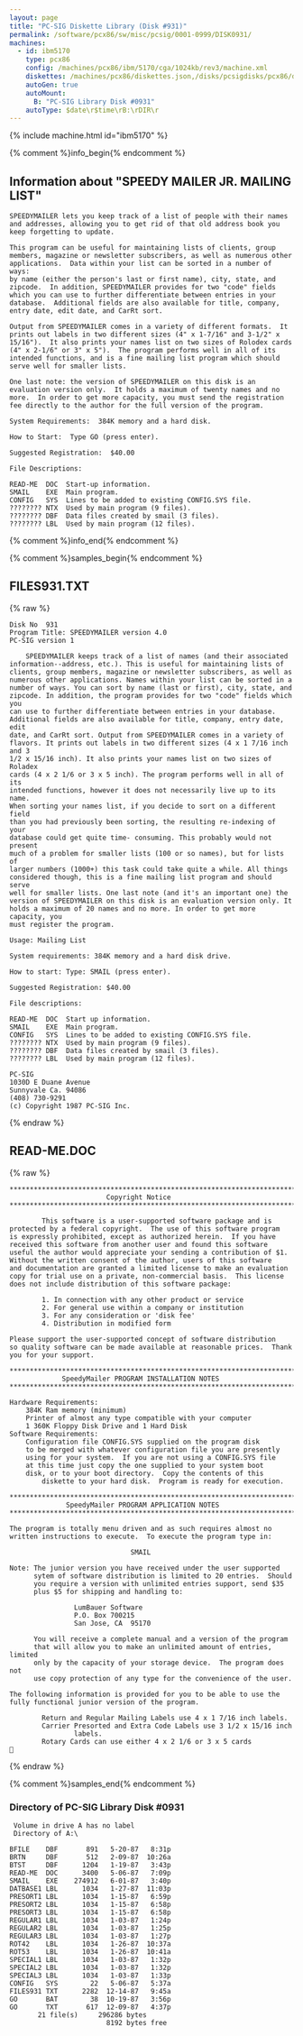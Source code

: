 ```yaml
---
layout: page
title: "PC-SIG Diskette Library (Disk #931)"
permalink: /software/pcx86/sw/misc/pcsig/0001-0999/DISK0931/
machines:
  - id: ibm5170
    type: pcx86
    config: /machines/pcx86/ibm/5170/cga/1024kb/rev3/machine.xml
    diskettes: /machines/pcx86/diskettes.json,/disks/pcsigdisks/pcx86/diskettes.json
    autoGen: true
    autoMount:
      B: "PC-SIG Library Disk #0931"
    autoType: $date\r$time\rB:\rDIR\r
---
```


{% include machine.html id="ibm5170" %}

{% comment %}info_begin{% endcomment %}

## Information about "SPEEDY MAILER JR. MAILING LIST"

    SPEEDYMAILER lets you keep track of a list of people with their names
    and addresses, allowing you to get rid of that old address book you
    keep forgetting to update.
    
    This program can be useful for maintaining lists of clients, group
    members, magazine or newsletter subscribers, as well as numerous other
    applications.  Data within your list can be sorted in a number of ways:
    by name (either the person's last or first name), city, state, and
    zipcode.  In addition, SPEEDYMAILER provides for two "code" fields
    which you can use to further differentiate between entries in your
    database.  Additional fields are also available for title, company,
    entry date, edit date, and CarRt sort.
    
    Output from SPEEDYMAILER comes in a variety of different formats.  It
    prints out labels in two different sizes (4" x 1-7/16" and 3-1/2" x
    15/16").  It also prints your names list on two sizes of Rolodex cards
    (4" x 2-1/6" or 3" x 5").  The program performs well in all of its
    intended functions, and is a fine mailing list program which should
    serve well for smaller lists.
    
    One last note: the version of SPEEDYMAILER on this disk is an
    evaluation version only.  It holds a maximum of twenty names and no
    more.  In order to get more capacity, you must send the registration
    fee directly to the author for the full version of the program.
    
    System Requirements:  384K memory and a hard disk.
    
    How to Start:  Type GO (press enter).
    
    Suggested Registration:  $40.00
    
    File Descriptions:
    
    READ-ME  DOC  Start-up information.
    SMAIL    EXE  Main program.
    CONFIG   SYS  Lines to be added to existing CONFIG.SYS file.
    ???????? NTX  Used by main program (9 files).
    ???????? DBF  Data files created by smail (3 files).
    ???????? LBL  Used by main program (12 files).
{% comment %}info_end{% endcomment %}

{% comment %}samples_begin{% endcomment %}

## FILES931.TXT

{% raw %}
```
Disk No  931
Program Title: SPEEDYMAILER version 4.0
PC-SIG version 1
 
    SPEEDYMAILER keeps track of a list of names (and their associated
information--address, etc.). This is useful for maintaining lists of
clients, group members, magazine or newsletter subscribers, as well as
numerous other applications. Names within your list can be sorted in a
number of ways. You can sort by name (last or first), city, state, and
zipcode. In addition, the program provides for two "code" fields which you
can use to further differentiate between entries in your database.
Additional fields are also available for title, company, entry date, edit
date, and CarRt sort. Output from SPEEDYMAILER comes in a variety of
flavors. It prints out labels in two different sizes (4 x 1 7/16 inch and 3
1/2 x 15/16 inch). It also prints your names list on two sizes of Roladex
cards (4 x 2 1/6 or 3 x 5 inch). The program performs well in all of its
intended functions, however it does not necessarily live up to its name.
When sorting your names list, if you decide to sort on a different field
than you had previously been sorting, the resulting re-indexing of your
database could get quite time- consuming. This probably would not present
much of a problem for smaller lists (100 or so names), but for lists of
larger numbers (1000+) this task could take quite a while. All things
considered though, this is a fine mailing list program and should serve
well for smaller lists. One last note (and it's an important one) the
version of SPEEDYMAILER on this disk is an evaluation version only. It
holds a maximum of 20 names and no more. In order to get more capacity, you
must register the program.
 
Usage: Mailing List
 
System requirements: 384K memory and a hard disk drive.
 
How to start: Type: SMAIL (press enter).
 
Suggested Registration: $40.00
 
File descriptions:
 
READ-ME  DOC  Start up information.
SMAIL    EXE  Main program.
CONFIG   SYS  Lines to be added to existing CONFIG.SYS file.
???????? NTX  Used by main program (9 files).
???????? DBF  Data files created by smail (3 files).
???????? LBL  Used by main program (12 files).
 
PC-SIG
1030D E Duane Avenue
Sunnyvale Ca. 94086
(408) 730-9291
(c) Copyright 1987 PC-SIG Inc.

```
{% endraw %}

## READ-ME.DOC

{% raw %}
```
*****************************************************************************
                        Copyright Notice
*****************************************************************************

        This software is a user-supported software package and is
protected by a federal copyright.  The use of this software program 
is expressly prohibited, except as authorized herein.  If you have
received this software from another user and found this software 
useful the author would appreciate your sending a contribution of $1.
Without the written consent of the author, users of this software 
and documentation are granted a limited license to make an evaluation 
copy for trial use on a private, non-commercial basis.  This license 
does not include distribution of this software package:

        1. In connection with any other product or service
        2. For general use within a company or institution
        3. For any consideration or 'disk fee'
        4. Distribution in modified form

Please support the user-supported concept of software distribution
so quality software can be made available at reasonable prices.  Thank
you for your support.

*****************************************************************************
             SpeedyMailer PROGRAM INSTALLATION NOTES
*****************************************************************************

Hardware Requirements:
	384K Ram memory (minimum)
	Printer of almost any type compatible with your computer
	1 360K Floppy Disk Drive and 1 Hard Disk                    
Software Requirements:
	Configuration file CONFIG.SYS supplied on the program disk 
	to be merged with whatever configuration file you are presently
	using for your system.  If you are not using a CONFIG.SYS file
	at this time just copy the one supplied to your system boot
	disk, or to your boot directory.  Copy the contents of this
        diskette to your hard disk.  Program is ready for execution. 

*****************************************************************************
              SpeedyMailer PROGRAM APPLICATION NOTES
*****************************************************************************

The program is totally menu driven and as such requires almost no
written instructions to execute.  To execute the program type in:

                              SMAIL

Note: The junior version you have received under the user supported
      sytem of software distribution is limited to 20 entries.  Should
      you require a version with unlimited entries support, send $35
      plus $5 for shipping and handling to:

                LumBauer Software
                P.O. Box 700215
                San Jose, CA  95170
      
      You will receive a complete manual and a version of the program
      that will allow you to make an unlimited amount of entries, limited
      only by the capacity of your storage device.  The program does not
      use copy protection of any type for the convenience of the user.

The following information is provided for you to be able to use the 
fully functional junior version of the program.

        Return and Regular Mailing Labels use 4 x 1 7/16 inch labels.
        Carrier Presorted and Extra Code Labels use 3 1/2 x 15/16 inch
                labels.
        Rotary Cards can use either 4 x 2 1/6 or 3 x 5 cards

```
{% endraw %}

{% comment %}samples_end{% endcomment %}

### Directory of PC-SIG Library Disk #0931

     Volume in drive A has no label
     Directory of A:\

    BFILE    DBF       891   5-20-87   8:31p
    BRTN     DBF       512   2-09-87  10:26a
    BTST     DBF      1204   1-19-87   3:43p
    READ-ME  DOC      3400   5-06-87   7:09p
    SMAIL    EXE    274912   6-01-87   3:40p
    DATBASE1 LBL      1034   1-27-87  11:03p
    PRESORT1 LBL      1034   1-15-87   6:59p
    PRESORT2 LBL      1034   1-15-87   6:58p
    PRESORT3 LBL      1034   1-15-87   6:58p
    REGULAR1 LBL      1034   1-03-87   1:24p
    REGULAR2 LBL      1034   1-03-87   1:25p
    REGULAR3 LBL      1034   1-03-87   1:27p
    ROT42    LBL      1034   1-26-87  10:37a
    ROT53    LBL      1034   1-26-87  10:41a
    SPECIAL1 LBL      1034   1-03-87   1:32p
    SPECIAL2 LBL      1034   1-03-87   1:32p
    SPECIAL3 LBL      1034   1-03-87   1:33p
    CONFIG   SYS        22   5-06-87   5:37a
    FILES931 TXT      2282  12-14-87   9:45a
    GO       BAT        38  10-19-87   3:56p
    GO       TXT       617  12-09-87   4:37p
           21 file(s)     296286 bytes
                            8192 bytes free
